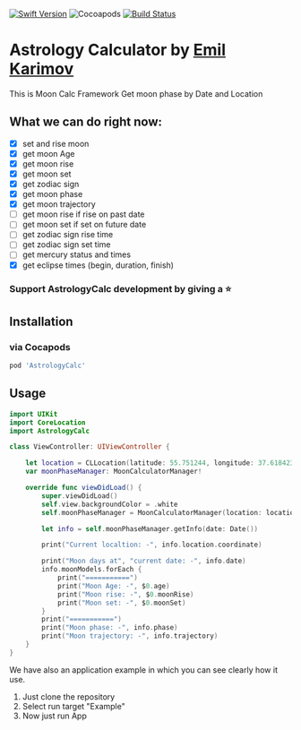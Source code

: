 [![Swift Version](https://img.shields.io/badge/Swift-4.2-orange.svg)](https://swift.org) ![Cocoapods](https://img.shields.io/cocoapods/v/AstrologyCalc.svg) [![Build Status](https://travis-ci.com/emvakar/AstrologyCalc.svg?branch=master)](https://travis-ci.com/emvakar/AstrologyCalc)

# Astrology Calculator by [Emil Karimov](https://twitter.com/e_karimov)
This is Moon Calc Framework
Get moon phase by Date and Location

## What we can do right now:

- [x] set and rise moon
- [x] get moon Age
- [x] get moon rise
- [x] get moon set
- [x] get zodiac sign
- [x] get moon phase
- [x] get moon trajectory
- [ ] get moon rise if rise on past date
- [ ] get moon set if set on future date
- [ ] get zodiac sign rise time
- [ ] get zodiac sign set time
- [ ] get mercury status and times
- [x] get eclipse times (begin, duration, finish)

### Support AstrologyCalc development by giving a ⭐️

## Installation

### via Cocapods

```ruby
pod 'AstrologyCalc'
```

## Usage

```swift
import UIKit
import CoreLocation
import AstrologyCalc

class ViewController: UIViewController {

    let location = CLLocation(latitude: 55.751244, longitude: 37.618423) // Moscow
    var moonPhaseManager: MoonCalculatorManager!

    override func viewDidLoad() {
        super.viewDidLoad()
        self.view.backgroundColor = .white
        self.moonPhaseManager = MoonCalculatorManager(location: location)

        let info = self.moonPhaseManager.getInfo(date: Date())

        print("Current localtion: -", info.location.coordinate)

        print("Moon days at", "current date: -", info.date)
        info.moonModels.forEach {
            print("===========")
            print("Moon Age: -", $0.age)
            print("Moon rise: -", $0.moonRise)
            print("Moon set: -", $0.moonSet)
        }
        print("===========")
        print("Moon phase: -", info.phase)
        print("Moon trajectory: -", info.trajectory)
    }
}
```

We have also an application example in which you can see clearly how it use.

1. Just clone the repository
2. Select run target "Example"
3. Now just run App
